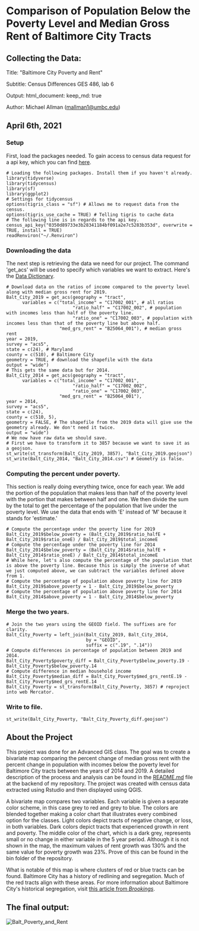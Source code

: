 # Comparison of Population Below the Poverty Level and Median Gross Rent of Baltimore City Tracts

## Collecting the Data:
  
Title: "Baltimore City Poverty and Rent"

Subtitle: Census Differences GES 486, lab 6

Output: 
        html_document:
                keep_md: true

Author: Michael Allman (mallman1@umbc.edu)

April 6th, 2021
---
### Setup
First, load the packages needed. To gain access to census data request for a api key, which you can find [here](https://api.census.gov/data/key_signup.html). 
```{r setup}
# Loading the following packages. Install them if you haven't already.
library(tidyverse)
library(tidycensus)
library(sf)
library(ggplot2)
# Settings for tidycensus
options(tigris_class = "sf") # Allows me to request data from the census. 
options(tigris_use_cache = TRUE) # Telling tigris to cache data
# The following line is in regards to the api key.
census_api_key("0350d89733e3b28341184bf091a2e7c5283b353d", overwrite = TRUE, install = TRUE)
readRenviron("~/.Renviron")
```
### Downloading the data
The next step is retrieving the data we need for our project. The command 'get_acs' will be used to specify which variables we want to extract. Here's the [Data Dictionary](https://www.socialexplorer.com/data/ACS2019_5yr/metadata/?ds=ACS19_5yr).
```{r download census}
# Download data on the ratios of income compared to the poverty level along with median gross rent for 2019.
Balt_City_2019 = get_acs(geography = "tract",
      variables = c("total_income" = "C17002_001", # all ratios
                         "ratio_half" = "C17002_002", # population with incomes less than half of the poverty line.
                         "ratio_one" = "C17002_003", # population with incomes less than that of the poverty line but above half.
                    "med_grs_rent" = "B25064_001"), # median gross rent
year = 2019,
survey = "acs5",
state = c(24), # Maryland
county = c(510), # Baltimore City
geometry = TRUE, # download the shapefile with the data
output = "wide") 
# This gets the same data but for 2014.
Balt_City_2014 = get_acs(geography = "tract",
      variables = c("total_income" = "C17002_001",
                         "ratio_half" = "C17002_002", 
                         "ratio_one" = "C17002_003",
                    "med_grs_rent" = "B25064_001"),
year = 2014,
survey = "acs5",
state = c(24), 
county = c(510, 5), 
geometry = FALSE, # The shapefile from the 2019 data will give use the geometry already. We don't need it twice.
output = "wide") 
# We now have raw data we should save. 
# First we have to transform it to 3857 because we want to save it as a geojson.
st_write(st_transform(Balt_City_2019, 3857), "Balt_City_2019.geojson")
st_write(Balt_City_2014, "Balt_City_2014.csv") # Geometry is false.
```
### Computing the percent under poverty.
This section is really doing everything twice, once for each year. We add the portion of the population that makes less than half of the poverty level with the portion that makes between half and one. We then divide the sum by the total to get the percentage of the population that live under the poverty level. We use the data that ends with 'E' instead of 'M' because it stands for 'estimate.'
```{r percent}
# Compute the percentage under the poverty line for 2019
Balt_City_2019$below_poverty = (Balt_City_2019$ratio_halfE + Balt_City_2019$ratio_oneE) / Balt_City_2019$total_incomeE
# Compute the percentage under the poverty line for 2014
Balt_City_2014$below_poverty = (Balt_City_2014$ratio_halfE + Balt_City_2014$ratio_oneE) / Balt_City_2014$total_incomeE
# While here, let's also compute the percentage of the population that is above the poverty line. Because this is simply the inverse of what we just computed above, we can subtract the variables defined above from 1.
# Compute the percentage of population above poverty line for 2019
Balt_City_2019$above_poverty = 1 - Balt_City_2019$below_poverty
# Compute the percentage of population above poverty line for 2014
Balt_City_2014$above_poverty = 1 - Balt_City_2014$below_poverty
```

### Merge the two years.
```{r merge}
# Join the two years using the GEOID field. The suffixes are for clarity.
Balt_City_Poverty = left_join(Balt_City_2019, Balt_City_2014,
                              by = "GEOID",
                              suffix = c(".19", ".14"))
# Compute differences in percentage of population between 2019 and 2014.
Balt_City_Poverty$poverty_diff = Balt_City_Poverty$below_poverty.19 - Balt_City_Poverty$below_poverty.14
# Compute difference in median household income
Balt_City_Poverty$median_diff = Balt_City_Poverty$med_grs_rentE.19 - Balt_City_Poverty$med_grs_rentE.14
Balt_City_Poverty = st_transform(Balt_City_Poverty, 3857) # reproject into web Mercator.
```
### Write to file.
```{r write}
st_write(Balt_City_Poverty, "Balt_City_Poverty_diff.geojson")
```

## About the Project
This project was done for an Advanced GIS class. The goal was to create a bivariate map comparing the percent change of median gross rent with the percent change in population with incomes below the poverty level for Baltimore City tracts between the years of 2014 and 2019. A detailed description of the process and analysis can be found in the [README.md](https://github.com/99Mallman/99Mallman.github.io/tree/master/GES486_Lab6) file at the backend of my repository. The project was created with census data extracted using Rstudio and then displayed using QGIS. 

A bivariate map compares two variables. Each variable is given a separate color scheme, in this case grey to red and grey to blue. The colors are blended together making a color chart that illustrates every combined option for the classes. Light colors depict tracts of negative change, or loss, in both variables. Dark colors depict tracts that experienced growth in rent and poverty. The middle color of the chart, which is a dark grey, represents small or no change in either variable in the 5 year period. Although it is not shown in the map, the maximum values of rent growth was 130% and the same value for poverty growth was 23%. Prove of this can be found in the bin folder of the repository.

What is notable of this map is where clusters of red or blue tracts can be found. Baltimore City has a history of redlining and segregation. Much of the red tracts align with these areas. For more information about Baltimore City's historical segregation, visit [this article from *Brookings*](https://www.brookings.edu/blog/the-avenue/2015/05/11/good-fortune-dire-poverty-and-inequality-in-baltimore-an-american-story/).

## The final output:

![Balt_Poverty_and_Rent](https://user-images.githubusercontent.com/78063176/114249178-df2ece80-9967-11eb-8137-944947cffb47.png)


